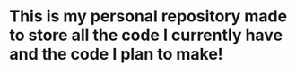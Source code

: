 # This is my personal repository made to store all the code I currently have and the code I plan to make!
